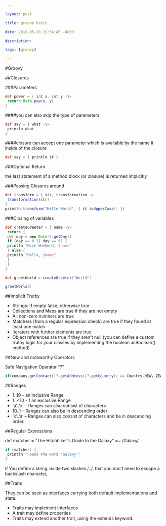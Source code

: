 ```yaml
---

layout: post

title: groovy basic 

date: 2018-05-10 15:54:45 -0800

description: 

tags: [groovy]

---
```


#Groovy

##Closures

###Parameters

```groovy
def power = { int x, int y -\>
 return Math.pow(x, y)
}
```

####you can also skip the type of parameters
```groovy
def say = { what -\>
 println what
}
```
####closure can accept one parameter which is available by the name it inside of the closure
```groovy
def say = { println it }
```
###Optional Return

the last statement of a method block (or closure) is returned implicitly

###Passing Closures around
```groovy
def transform = { str, transformation ->
 transformation(str)
}
println transform("Hello World", { it.toUpperCase() })
``` 


###Closing of variables
```groovy
def createGreeter = { name -\>
 return {
 def day = new Date().getDay()
 if (day == 0 || day == 6) {
 println "Nice Weekend, $name"
 } else {
 println "Hello, $name"
 }
 }
}

def greetWorld = createGreeter("World")

greetWorld()
```

##Implicit Truthy

- Strings: If empty false, otherwise true
- Collections and Maps are true if they are not empty
- All non-zero numbers are true
- Matchers (from a regular expression check) are true if they found at least one match
- Iterators with further elements are true
- Object references are true if they aren't null (you can define a custom truthy logic for your classes by implementing the boolean asBoolean() method)

##New and noteworthy Operators

Safe Navigation Operator “?”
```groovy
if(company.getContact()?.getAddress()?.getCountry() == Country.NEW\_ZEALAND) { ... }
```
##Ranges

- 1..10 - an inclusive Range
- 1..\<10 - f an exclusive Range
- ‘a’..’x’ – Ranges can also consist of characters
- 10..1 – Ranges can also be in descending order
- ‘x’..’a’ – Ranges can also consist of characters and be in descending order.

##Regular Expressions

def matcher = "The Hitchhiker's Guide to the Galaxy" =~ /Galaxy/

```groovy
if (matcher) {
 println "Found the word 'Galaxy'"
}
```

if You define a string inside two slashes /../, that you don't need to escape a backslash character,

##Traits 

They can be seen as interfaces carrying both default implementations and state.

- Traits may implement interfaces
- A trait may define properties
- Traits may extend another trait, using the extends keyword.
